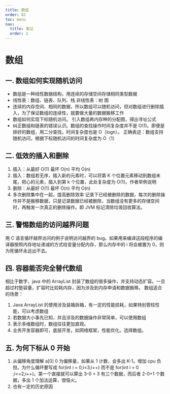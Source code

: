 ```yaml
---
title: 数组
order: 82
toc: menu
nav:
  title: 笔记
  order: 2
---
```


# 数组

## 一. 数组如何实现随机访问

- 数组是一种线性数据结构，用连续的存储空间存储相同类型数据
- 线性表：数组、链表、队列、栈 非线性表：树 图
- 连续的内存空间、相同的数据，所以数组可以随机访问，但对数组进行删除插入，为了保证数组的连续性，就要做大量的数据搬移工作
- 数组如何实现下标随机访问。
  引入数组再内存种的分配图，得出寻址公式
- 纠正数组和链表的错误认识。数组的查找操作时间复杂度并不是 O(1)。即便是排好的数组，用二分查找，时间复杂度也是 O（logn）。
  正确表述：数组支持随机访问，根据下标随机访问的时间复杂度为 O（1）

## 二. 低效的插入和删除

1. 插入：从最好 O(1) 最坏 O(n) 平均 O(n)
2. 插入：数组若无序，插入新的元素时，可以将第 K 个位置元素移动到数组末尾，把心的元素，插入到第 k 个位置，此处复杂度为 O(1)。作者举例说明
3. 删除：从最好 O(1) 最坏 O(n) 平均 O(n)
4. 多次删除集中在一起，提高删除效率
   记录下已经被删除的数据，每次的删除操作并不是搬移数据，只是记录数据已经被删除，当数组没有更多的存储空间时，再触发一次真正的删除操作。即 JVM 标记清除垃圾回收算法。

## 三. 警惕数组的访问越界问题

用 C 语言循环越界访问的例子说明访问越界的 bug。如果用来编译这段程序的编译器按照内存地址递减的方式给变量分配内存，那么内存中的 i 将会被置为 0，则为死循环永远出不去。

## 四. 容器能否完全替代数组

相比于数字，java 中的 ArrayList 封装了数组的很多操作，并支持动态扩容。一旦超过村塾容量，扩容时比较耗内存，因为涉及到内存申请和数据搬移。
数组适合的场景：

1. Java ArrayList 的使用涉及装箱拆箱，有一定的性能损耗，如果特别管柱性能，可以考虑数组
2. 若数据大小事先已知，并且涉及的数据操作非常简单，可以使用数组
3. 表示多维数组时，数组往往更加直观。
4. 业务开发容器即可，底层开发，如网络框架，性能优化。选择数组。

## 五. 为何下标从 0 开始

1. 从偏移角度理解 a[0] 0 为偏移量，如果从 1 计数，会多出 K-1。增加 cpu 负担。为什么循环要写成 for(int i = 0;i<3;i++) 而不是 for(int i = 0 ;i<=2;i++)。第一个直接就可以算出 3-0 = 3 有三个数据，而后者 2-0+1 个数据，多出 1 个加法运算，很恼火。
2. 也有一定的历史原因
